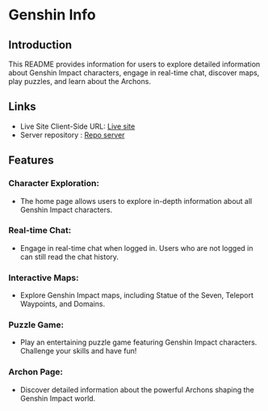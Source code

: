 # Genshin Info 
## Introduction
This README provides information for users to explore detailed information about Genshin Impact characters, engage in real-time chat, discover maps, play puzzles, and learn about the Archons.
## Links
- Live Site Client-Side URL: [Live site](https://genshin-info-63.web.app/)
- Server repository : [Repo server](https://github.com/annisa-rachma/server-genshin)

## Features
### Character Exploration:
- The home page allows users to explore in-depth information about all Genshin Impact characters.

### Real-time Chat:
- Engage in real-time chat when logged in. Users who are not logged in can still read the chat history.

### Interactive Maps:
- Explore Genshin Impact maps, including Statue of the Seven, Teleport Waypoints, and Domains.

### Puzzle Game:
- Play an entertaining puzzle game featuring Genshin Impact characters. Challenge your skills and have fun!

### Archon Page:
- Discover detailed information about the powerful Archons shaping the Genshin Impact world.

